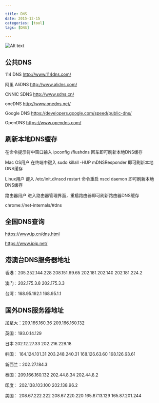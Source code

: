 ```yaml
---

title: DNS
date: 2015-12-15
categories: [tool]
tags: [DNS]

---
```


![Alt text](https://octodex.github.com/images/stormtroopocat.jpg "The Stormtroopocat")


## 公共DNS ##

114 DNS  http://www.114dns.com/

阿里 AliDNS  http://www.alidns.com/

CNNIC SDNS  http://www.sdns.cn/

oneDNS  http://www.onedns.net/

Google DNS https://developers.google.com/speed/public-dns/

OpenDNS https://www.opendns.com/




## 刷新本地DNS缓存 ##

在命令提示符中窗口输入 ipconfig /flushdns 回车即可刷新本地DNS缓存

Mac OS用户
在终端中键入 sudo killall -HUP mDNSResponder 即可刷新本地DNS缓存

Linux用户
键入 /etc/init.d/nscd restart 命令重启 nscd daemon 即可刷新本地DNS缓存

路由器用户
进入路由器管理界面，重启路由器即可刷新路由器DNS缓存

chrome://net-internals/#dns


## 全国DNS查询 ##

https://www.ip.cn/dns.html

https://www.ipip.net/


## 港澳台DNS服务器地址 ##

香港：205.252.144.228 208.151.69.65 202.181.202.140 202.181.224.2

澳门：202.175.3.8 202.175.3.3

台湾：168.95.192.1 168.95.1.1

## 国外DNS服务器地址 ##

加拿大：209.166.160.36 209.166.160.132

英国：193.0.14.129

日本 202.12.27.33 202.216.228.18

韩国： 164.124.101.31 203.248.240.31 168.126.63.60 168.126.63.61

新西兰：202.27.184.3

泰国：209.166.160.132 202.44.8.34 202.44.8.2

印度： 202.138.103.100 202.138.96.2

美国：  208.67.222.222 208.67.220.220 165.87.13.129 165.87.201.244
	　
